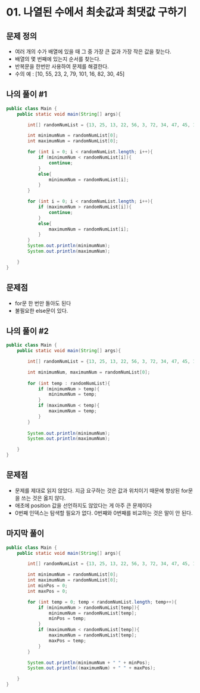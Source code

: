 # 01. 나열된 수에서 최솟값과 최댓값 구하기

## 문제 정의

- 여러 개의 수가 배열에 있을 때 그 중 가장 큰 값과 가장 작은 값을 찾는다.
- 배열의 몇 번째에 있는지 순서를 찾는다.
- 반복문을 한번만 사용하여 문제를 해결한다.
- 수의 예 : [10, 55, 23, 2, 79, 101, 16, 82, 30, 45]

## 나의 풀이 #1
~~~java
public class Main {
    public static void main(String[] args){

        int[] randomNumList = {13, 25, 13, 22, 56, 3, 72, 34, 47, 45, 102};

        int minimumNum = randomNumList[0];
        int maximumNum = randomNumList[0];

        for (int i = 0; i < randomNumList.length; i++){
            if (minimumNum < randomNumList[i]){
                continue;
            }
            else{
                minimumNum = randomNumList[i];
            }
        }

        for (int i = 0; i < randomNumList.length; i++){
            if (maximumNum > randomNumList[i]){
                continue;
            }
            else{
                maximumNum = randomNumList[i];
            }
        }
        System.out.println(minimumNum);
        System.out.println(maximumNum);

    }
}
~~~

## 문제점
* for문 한 번만 돌아도 된다
* 불필요한 else문이 있다.

## 나의 풀이 #2
~~~java
public class Main {
    public static void main(String[] args){

        int[] randomNumList = {13, 25, 13, 22, 56, 3, 72, 34, 47, 45, 102};

        int minimumNum, maximumNum = randomNumList[0];
        
        for (int temp : randomNumList){
            if (minimumNum > temp){
                minimumNum = temp;
            }
            if (maximumNum < temp){
                maximumNum = temp;       
            }
        }
        
        System.out.println(minimumNum);
        System.out.println(maximumNum);

    }
}
~~~

## 문제점
- 문제를 제대로 읽지 않았다. 지금 요구하는 것은 값과 위치이기 때문에 향상된 for문을 쓰는 것은 옳지 않다.
- 애초에 position 값을 선언하지도 않았다는 게 아주 큰 문제이다
- 0번째 인덱스는 탐색할 필요가 없다. 0번쨰와 0번째를 비교하는 것은 말이 안 된다.

## 마지막 풀이
~~~java
public class Main {
    public static void main(String[] args){

        int[] randomNumList = {13, 25, 13, 22, 56, 3, 72, 34, 47, 45, 102};

        int minimumNum = randomNumList[0];
        int maximumNum = randomNumList[0];
        int minPos = 0;
        int maxPos = 0;

        for (int temp = 0; temp < randomNumList.length; temp++){
            if (minimumNum > randomNumList[temp]){
                minimumNum = randomNumList[temp];
                minPos = temp;
            }
            if (maximumNum < randomNumList[temp]){
                maximumNum = randomNumList[temp];
                maxPos = temp;
            }
        }

        System.out.println(minimumNum + " " + minPos);
        System.out.println((maximumNum) + " " + maxPos);

    }
}
~~~